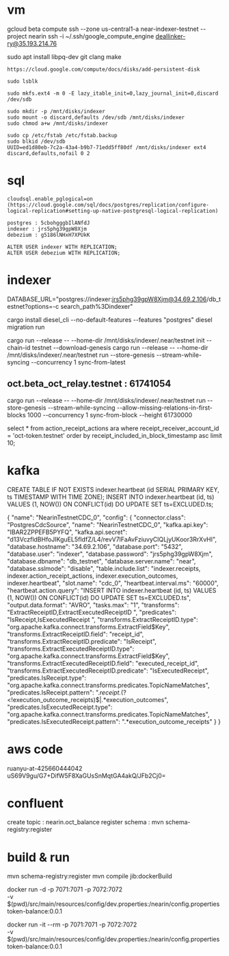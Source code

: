 # vm
gcloud beta compute ssh --zone us-central1-a near-indexer-testnet --project nearin
ssh -i ~/.ssh/google_compute_engine deallinker-ry@35.193.214.76


sudo apt install libpq-dev git clang make

```
https://cloud.google.com/compute/docs/disks/add-persistent-disk

sudo lsblk

sudo mkfs.ext4 -m 0 -E lazy_itable_init=0,lazy_journal_init=0,discard /dev/sdb

sudo mkdir -p /mnt/disks/indexer
sudo mount -o discard,defaults /dev/sdb /mnt/disks/indexer
sudo chmod a+w /mnt/disks/indexer

sudo cp /etc/fstab /etc/fstab.backup
sudo blkid /dev/sdb
UUID=ed1d80eb-7c2a-43a4-b9b7-71edd5ff80df /mnt/disks/indexer ext4 discard,defaults,nofail 0 2
```

# sql
```
cloudsql.enable_pglogical=on (https://cloud.google.com/sql/docs/postgres/replication/configure-logical-replication#setting-up-native-postgresql-logical-replication)

postgres : 5cbohgggbIlANfdJ
indexer : jrs5phg39gpW8Xjm
debezium : g5186lNHxH7XPUkK

ALTER USER indexer WITH REPLICATION;
ALTER USER debezium WITH REPLICATION;
```

# indexer
DATABASE_URL="postgres://indexer:jrs5phg39gpW8Xjm@34.69.2.106/db_testnet?options=-c search_path%3Dindexer"

cargo install diesel_cli --no-default-features --features "postgres"
diesel migration run

cargo run --release -- --home-dir /mnt/disks/indexer/.near/testnet init --chain-id testnet --download-genesis
cargo run --release -- --home-dir /mnt/disks/indexer/.near/testnet run --store-genesis --stream-while-syncing --concurrency 1 sync-from-latest
## oct.beta_oct_relay.testnet : 61741054
cargo run --release -- --home-dir /mnt/disks/indexer/.near/testnet run --store-genesis --stream-while-syncing --allow-missing-relations-in-first-blocks 1000 --concurrency 1 sync-from-block --height 61730000


select * from action_receipt_actions ara 
  where receipt_receiver_account_id = 'oct-token.testnet'
  order by receipt_included_in_block_timestamp asc
  limit 10;


# kafka
CREATE TABLE IF NOT EXISTS indexer.heartbeat (id SERIAL PRIMARY KEY, ts TIMESTAMP WITH TIME ZONE);
INSERT INTO indexer.heartbeat (id, ts) VALUES (1, NOW()) ON CONFLICT(id) DO UPDATE SET ts=EXCLUDED.ts;

{
  "name": "NearinTestnetCDC_0",
  "config": {
    "connector.class": "PostgresCdcSource",
    "name": "NearinTestnetCDC_0",
    "kafka.api.key": "IBAR2ZPPEFB5PYFQ",
    "kafka.api.secret": "d13VczfldBHfoJIKguEL5fIdfZ/L4/revV7lFaAvFziuvyClQLjyUKoor3RrXvHI",
    "database.hostname": "34.69.2.106",
    "database.port": "5432",
    "database.user": "indexer",
    "database.password": "jrs5phg39gpW8Xjm",
    "database.dbname": "db_testnet",
    "database.server.name": "near",
    "database.sslmode": "disable",
    "table.include.list": "indexer.receipts, indexer.action_receipt_actions, indexer.execution_outcomes, indexer.heartbeat",
    "slot.name": "cdc_0",
    "heartbeat.interval.ms": "60000",
    "heartbeat.action.query": "INSERT INTO indexer.heartbeat (id, ts) VALUES (1, NOW()) ON CONFLICT(id) DO UPDATE SET ts=EXCLUDED.ts",
    "output.data.format": "AVRO",
    "tasks.max": "1",
    "transforms": "ExtractReceiptID,ExtractExecutedReceiptID ",
    "predicates": "IsReceipt,IsExecutedReceipt ",
    "transforms.ExtractReceiptID.type": "org.apache.kafka.connect.transforms.ExtractField$Key",
    "transforms.ExtractReceiptID.field": "receipt_id",
    "transforms.ExtractReceiptID.predicate": "IsReceipt",
    "transforms.ExtractExecutedReceiptID.type": "org.apache.kafka.connect.transforms.ExtractField$Key",
    "transforms.ExtractExecutedReceiptID.field": "executed_receipt_id",
    "transforms.ExtractExecutedReceiptID.predicate": "IsExecutedReceipt",
    "predicates.IsReceipt.type": "org.apache.kafka.connect.transforms.predicates.TopicNameMatches",
    "predicates.IsReceipt.pattern": ".*receipt.*(?<!execution_outcome_receipts)$|.*execution_outcomes",
    "predicates.IsExecutedReceipt.type": "org.apache.kafka.connect.transforms.predicates.TopicNameMatches",
    "predicates.IsExecutedReceipt.pattern": ".*execution_outcome_receipts"
  }
}



# aws code
ruanyu-at-425660444042
uS69V9gu/G7+DifW5F8XaGUsSnMqtGA4akQ/JFb2Cj0=


# confluent
create topic      :   nearin.oct_balance
register schema   :   mvn schema-registry:register


# build & run
mvn schema-registry:register
mvn compile jib:dockerBuild

docker run -d -p 7071:7071 -p 7072:7072 \
  -v $(pwd)/src/main/resources/config/dev.properties:/nearin/config.properties \
  token-balance:0.0.1


docker run -it --rm -p 7071:7071 -p 7072:7072 \
  -v $(pwd)/src/main/resources/config/dev.properties:/nearin/config.properties \
  token-balance:0.0.1